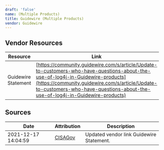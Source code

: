 ```yaml
---
draft: 'false'
name: (Multiple Products)
title: Guidewire (Multiple Products)
vendor: Guidewire
---
```


## Vendor Resources
| Resource | Link |
| --- | --- |
| Guidewire Statement | [https://community.guidewire.com/s/article/Update-to-customers-who-have-questions-about-the-use-of-log4j-in-Guidewire-products](https://community.guidewire.com/s/article/Update-to-customers-who-have-questions-about-the-use-of-log4j-in-Guidewire-products) |



## Sources
| Date | Attribution | Description |
| --- | --- | --- |
| 2021-12-17 14:04:59 | [CISAGov](https://raw.githubusercontent.com/cisagov/log4j-affected-db/develop/README.md) | Updated vendor link Guidewire Statement.  |
